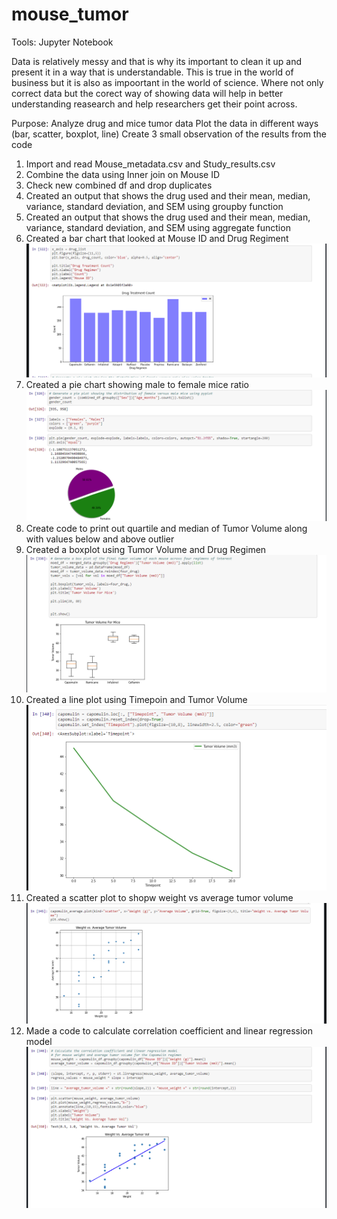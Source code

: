 # mouse_tumor

Tools: Jupyter Notebook

Data is relatively messy and that is why its important to clean it up and present it in a way that is understandable. This is true in the world of business but it is also as impoortant in the world of science. Where not only correct data but the corect way of showing data will help in better understanding reasearch and help researchers get their point across. 

Purpose: 
Analyze drug and mice tumor data
Plot the data in different ways (bar, scatter, boxplot, line)
Create 3 small observation of the results from the code


1. Import and read Mouse_metadata.csv and Study_results.csv
2. Combine the data using Inner join on Mouse ID
3. Check new combined df and drop duplicates
4. Created an output that shows the drug used and their mean, median, variance, standard deviation, and SEM using groupby function
5. Created an output that shows the drug used and their mean, median, variance, standard deviation, and SEM using aggregate function
6. Created a bar chart that looked at Mouse ID and Drug Regiment
![](screenshot/barchart.png)
8. Created a pie chart showing male to female mice ratio
![](screenshot/piechart.png)
9. Create code to print out quartile and median of Tumor Volume along with values below and above outlier
10. Created a boxplot using Tumor Volume and Drug Regimen 
![](screenshot/box.png)
11. Created a line plot using Timepoin and Tumor Volume 
![](screenshot/line.png)
12. Created a scatter plot to shopw weight vs average tumor volume
![](screenshot/scatter.png)
13. Made a code to calculate correlation coefficient and linear regression model
![](screenshot/regression.png)
